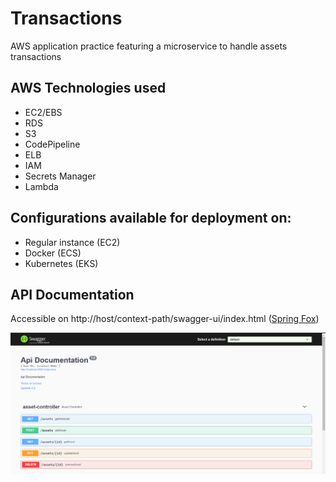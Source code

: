 # Transactions

AWS application practice featuring a microservice to handle assets transactions


## AWS Technologies used

* EC2/EBS
* RDS
* S3
* CodePipeline
* ELB
* IAM
* Secrets Manager
* Lambda


## Configurations available for deployment on:

* Regular instance (EC2)
* Docker (ECS)
* Kubernetes (EKS)

## API Documentation

Accessible on http://host/context-path/swagger-ui/index.html ([Spring Fox](https://springfox.github.io/springfox/))

![API documentation print](https://github.com/flaskoski/Transactions/blob/master/images/Api-documentation.png)
